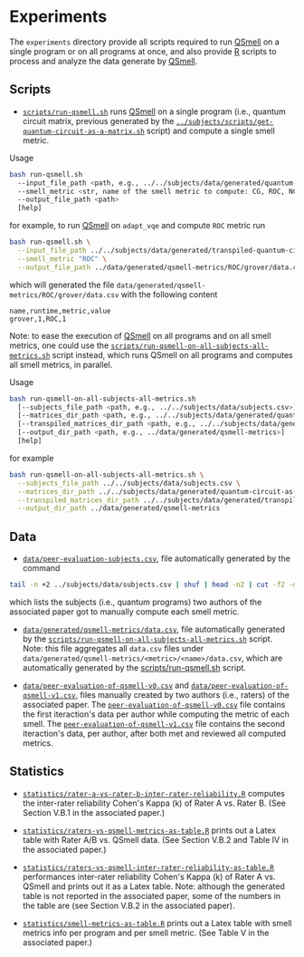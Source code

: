# Experiments

The `experiments` directory provide all scripts required to run [QSmell](https://github.com/jose/qsmell) on a single program or on all programs at once, and also provide [R](https://www.r-project.org) scripts to process and analyze the data generate by [QSmell](https://github.com/jose/qsmell).

## Scripts

- [`scripts/run-qsmell.sh`](scripts/run-qsmell.sh) runs [QSmell](https://github.com/jose/qsmell) on a single program (i.e., quantum circuit matrix, previous generated by the [`../subjects/scripts/get-quantum-circuit-as-a-matrix.sh`](../subjects/scripts/get-quantum-circuit-as-a-matrix.sh) script) and compute a single smell metric.

Usage

```bash
bash run-qsmell.sh
  --input_file_path <path, e.g., ../../subjects/data/generated/quantum-circuit-as-matrix/grover.csv or ../../tools/qiskit-terra/qiskit/algorithms/amplitude_amplifiers/grover.py>
  --smell_metric <str, name of the smell metric to compute: CG, ROC, NC, LC, IM, IdQ, IQ, AQ, LPQ>
  --output_file_path <path>
  [help]
```

for example, to run [QSmell](https://github.com/jose/qsmell) on `adapt_vqe` and compute `ROC` metric run

```bash
bash run-qsmell.sh \
  --input_file_path ../../subjects/data/generated/transpiled-quantum-circuit-as-matrix/grover.csv \
  --smell_metric "ROC" \
  --output_file_path ../data/generated/qsmell-metrics/ROC/grover/data.csv
```

which will generated the file `data/generated/qsmell-metrics/ROC/grover/data.csv` with the following content

```
name,runtime,metric,value
grover,1,ROC,1
```

Note: to ease the execution of [QSmell](https://github.com/jose/qsmell) on all programs and on all smell metrics, one could use the [`scripts/run-qsmell-on-all-subjects-all-metrics.sh`](scripts/run-qsmell-on-all-subjects-all-metrics.sh) script instead, which runs QSmell on all programs and computes all smell metrics, in parallel.

Usage

```bash
bash run-qsmell-on-all-subjects-all-metrics.sh
  [--subjects_file_path <path, e.g., ../../subjects/data/subjects.csv>]
  [--matrices_dir_path <path, e.g., ../../subjects/data/generated/quantum-circuit-as-matrix]
  [--transpiled_matrices_dir_path <path, e.g., ../../subjects/data/generated/transpiled-quantum-circuit-as-matrix]
  [--output_dir_path <path, e.g., ../data/generated/qsmell-metrics>]
  [help]
```

for example

```bash
bash run-qsmell-on-all-subjects-all-metrics.sh \
  --subjects_file_path ../../subjects/data/subjects.csv \
  --matrices_dir_path ../../subjects/data/generated/quantum-circuit-as-matrix \
  --transpiled_matrices_dir_path ../../subjects/data/generated/transpiled-quantum-circuit-as-matrix \
  --output_dir_path ../data/generated/qsmell-metrics
```

## Data

- [`data/peer-evaluation-subjects.csv`](data/peer-evaluation-subjects.csv), file automatically generated by the command
```bash
tail -n +2 ../subjects/data/subjects.csv | shuf | head -n2 | cut -f2 -d','
```
which lists the subjects (i.e., quantum programs) two authors of the associated paper got to manually compute each smell metric.

- [`data/generated/qsmell-metrics/data.csv`](data/generated/qsmell-metrics/data.csv), file automatically generated by the [`scripts/run-qsmell-on-all-subjects-all-metrics.sh`](scripts/run-qsmell-on-all-subjects-all-metrics.sh) script.  Note: this file aggregates all `data.csv` files under `data/generated/qsmell-metrics/<metric>/<name>/data.csv`, which are automatically generated by the [scripts/run-qsmell.sh](scripts/run-qsmell.sh) script.

- [`data/peer-evaluation-of-qsmell-v0.csv`](data/peer-evaluation-of-qsmell-v0.csv) and [`data/peer-evaluation-of-qsmell-v1.csv`](data/peer-evaluation-of-qsmell-v1.csv), files manually created by two authors (i.e., raters) of the associated paper.  The [`peer-evaluation-of-qsmell-v0.csv`](peer-evaluation-of-qsmell-v0.csv) file contains the first iteraction's data per author while computing the metric of each smell.  The [`peer-evaluation-of-qsmell-v1.csv`](peer-evaluation-of-qsmell-v1.csv) file contains the second iteraction's data, per author, after both met and reviewed all computed metrics.

## Statistics

- [`statistics/rater-a-vs-rater-b-inter-rater-reliability.R`](statistics/rater-a-vs-rater-b-inter-rater-reliability.R) computes the inter-rater reliability Cohen's Kappa (k) of Rater A vs. Rater B.  (See Section V.B.1 in the associated paper.)

- [`statistics/raters-vs-qsmell-metrics-as-table.R`](statistics/raters-vs-qsmell-metrics-as-table.R) prints out a Latex table with Rater A/B vs. QSmell data.  (See Section V.B.2 and Table IV in the associated paper.)

- [`statistics/raters-vs-qsmell-inter-rater-reliability-as-table.R`](`statistics/raters-vs-qsmell-inter-rater-reliability-as-table.R) performances inter-rater reliability Cohen's Kappa (k) of Rater A vs. QSmell and prints out it as a Latex table.  Note: although the generated table is not reported in the associated paper, some of the numbers in the table are (see Section V.B.2 in the associated paper).

- [`statistics/smell-metrics-as-table.R`](statistics/smell-metrics-as-table.R) prints out a Latex table with smell metrics info per program and per smell metric.  (See Table V in the associated paper.)
